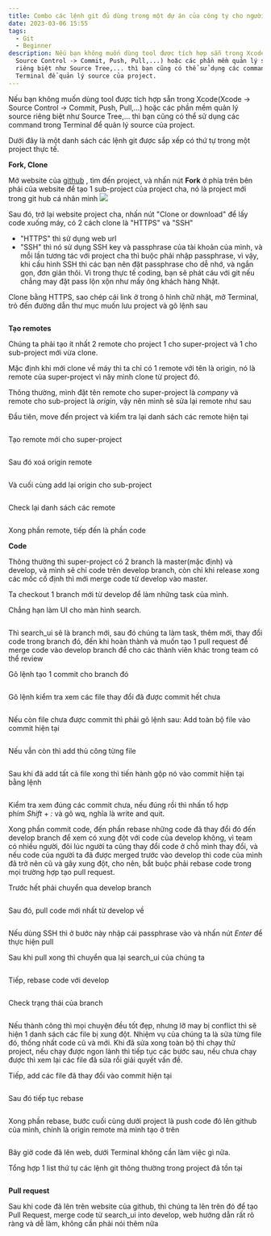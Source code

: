```yaml
---
title: Combo các lệnh git đủ dùng trong một dự án của công ty cho người mới bắt đầu.
date: 2023-03-06 15:55
tags:
  - Git
  - Beginner
description: Nếu bạn không muốn dùng tool được tích hợp sẵn trong Xcode(Xcode ->
  Source Control -> Commit, Push, Pull,...) hoặc các phần mềm quản lý source
  riêng biệt như Source Tree,... thì bạn cũng có thể sử dụng các command trong
  Terminal để quản lý source của project.
---
```

Nếu bạn không muốn dùng tool được tích hợp sẵn trong Xcode(Xcode -> Source Control -> Commit, Push, Pull,...) hoặc các phần mềm quản lý source riêng biệt như Source Tree,... thì bạn cũng có thể sử dụng các command trong Terminal để quản lý source của project.

Dưới đây là một danh sách các lệnh git được sắp xếp có thứ tự trong một project thực tế.

**Fork, Clone**

Mở website của [github](https://github.com/) , tìm đến project, và nhấn nút **Fork** ở phía trên bên phải của website để tạo 1 sub-project của project cha, nó là project mới trong git hub cá nhân mình ![](https://images.viblo.asia/c6ece143-ea47-4c8d-b2fc-1f36d105c136.png)

Sau đó, trở lại website project cha, nhấn nút "Clone or download" để lấy code xuống máy, có 2 cách clone là "HTTPS" và "SSH"

* "HTTPS" thì sử dụng web url
* "SSH" thì nó sử dụng SSH key và passphrase của tài khoản của mình, và mỗi lần tương tác với project cha thì buộc phải nhập passphrase, vì vậy, khi cấu hình SSH thì các bạn nên đặt passphrase cho dễ nhớ, và ngắn gọn, đơn giản thôi. Vì trong thực tế coding, bạn sẽ phát cáu với git nếu chẳng may đặt pass lộn xộn như mấy ông khách hàng Nhật.

Clone bằng HTTPS, sao chép cái link ở trong ô hình chữ nhật, mở Terminal, trỏ đến đường dẫn thư mục muốn lưu project và gõ lệnh sau

```none

```

**Tạo remotes**

Chúng ta phải tạo ít nhất 2 remote cho project 1 cho super-project và 1 cho sub-project mới vừa clone.

Mặc định khi mới clone về máy thì ta chỉ có 1 remote với tên là origin, nó là remote của super-project vì nãy mình clone từ project đó.

Thông thường, mình đặt tên remote cho super-project là *company* và remote cho sub-project là *origin*, vậy nên mình sẽ sửa lại remote như sau

Đầu tiên, move đến project và kiểm tra lại danh sách các remote hiện tại

```none

```

Tạo remote mới cho super-project

```none

```

Sau đó xoá origin remote

```none

```

Và cuối cùng add lại origin cho sub-project

```none

```

Check lại danh sách các remote

```none

```

Xong phần remote, tiếp đến là phần code

**Code**

Thông thường thì super-project có 2 branch là master(mặc định) và develop, và mình sẽ chỉ code trên develop branch, còn chỉ khi release xong các mốc cố định thì mới merge code từ develop vào master.

Ta checkout 1 branch mới từ develop để làm những task của mình.

Chẳng hạn làm UI cho màn hình search.

```none

```

Thì search_ui sẽ là branch mới, sau đó chúng ta làm task, thêm mới, thay đổi code trong branch đó, đến khi hoàn thành và muốn tạo 1 pull request để merge code vào develop branch để cho các thành viên khác trong team có thể review

Gõ lệnh tạo 1 commit cho branch đó

```none

```

Gõ lệnh kiểm tra xem các file thay đổi đã được commit hết chưa

```none

```

Nếu còn file chưa được commit thì phải gõ lệnh sau: Add toàn bộ file vào commit hiện tại

```none

```

Nếu vẫn còn thì add thủ công từng file

```none

```

Sau khi đã add tất cả file xong thì tiến hành gộp nó vào commit hiện tại bằng lệnh

```none

```

Kiểm tra xem đúng các commit chưa, nếu đúng rồi thì nhấn tổ hợp phím *Shift* + *:* và gõ wq, nghĩa là write and quit.

Xong phần commit code, đến phần rebase những code đã thay đổi đó đến develop branch để xem có xung đột với code của develop không, vì team có nhiều người, đôi lúc người ta cũng thay đổi code ở chỗ mình thay đổi, và nếu code của người ta đã được merged trước vào develop thì code của mình đã trở nên cũ và gây xung đột, cho nên, bắt buộc phải rebase code trong mọi trường hợp tạo pull request.

Trước hết phải chuyển qua develop branch

```none

```

Sau đó, pull code mới nhất từ develop về

```none

```

Nếu dùng SSH thì ở bước này nhập cái passphrase vào và nhấn nút *Enter* để thực hiện pull

Sau khi pull xong thì chuyển qua lại search_ui của chúng ta

```none

```

Tiếp, rebase code với develop

```none

```

Check trạng thái của branch

```none

```

Nếu thành công thì mọi chuyện đều tốt đẹp, nhưng lỡ may bị conflict thì sẽ hiện 1 danh sách các file bị xung đột. Nhiệm vụ của chúng ta là sửa từng file đó, thống nhất code cũ và mới. Khi đã sửa xong toàn bộ thì chạy thử project, nếu chạy được ngon lành thì tiếp tục các bước sau, nếu chưa chạy được thì xem lại các file đã sửa rồi giải quyết vấn đề.

Tiếp, add các file đã thay đổi vào commit hiện tại

```none

```

Sau đó tiếp tục rebase

```none

```

Xong phần rebase, bước cuối cùng dưới project là push code đó lên github của mình, chính là origin remote mà mình tạo ở trên

```none

```

Bây giờ code đã lên web, dưới Terminal không cần làm việc gì nữa.

Tổng hợp 1 list thứ tự các lệnh git thông thường trong project đã tồn tại

```none

```

**Pull request**

Sau khi code đã lên trên website của github, thì chúng ta lên trên đó để tạo Pull Request, merge code từ search_ui into develop, web hướng dẫn rất rõ ràng và dễ làm, không cần phải nói thêm nữa

[](<>) [](<>)